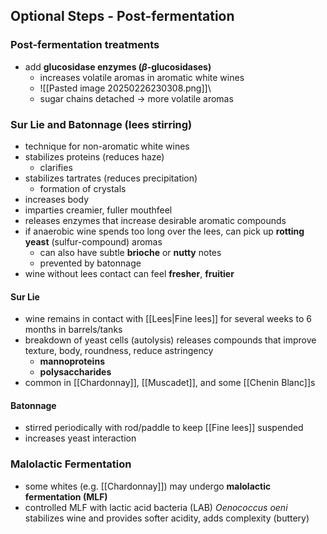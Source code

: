 ## Optional Steps - Post-fermentation
### Post-fermentation treatments
- add **glucosidase enzymes ($\beta$-glucosidases)** 
	- increases volatile aromas in aromatic white wines
	- ![[Pasted image 20250226230308.png]]\
	- sugar chains detached -> more volatile aromas
### Sur Lie and Batonnage (lees stirring)
- technique for non-aromatic white wines
- stabilizes proteins (reduces haze)
	- clarifies
- stabilizes tartrates (reduces precipitation)
	- formation of crystals
- increases body
- imparties creamier, fuller mouthfeel
- releases enzymes that increase desirable aromatic compounds
- if anaerobic wine spends too long over the lees, can pick up **rotting yeast** (sulfur-compound) aromas
	- can also have subtle **brioche** or **nutty** notes
	- prevented by batonnage
- wine without lees contact can feel **fresher**, **fruitier**
#### Sur Lie
- wine remains in contact with [[Lees|Fine lees]] for several weeks to 6 months in barrels/tanks
- breakdown of yeast cells (autolysis) releases compounds that improve texture, body, roundness, reduce astringency
	- **mannoproteins**
	- **polysaccharides**
- common in [[Chardonnay]], [[Muscadet]], and some [[Chenin Blanc]]s
#### Batonnage
- stirred periodically with rod/paddle to keep [[Fine lees]] suspended
- increases yeast interaction
### Malolactic Fermentation
- some whites (e.g. [[Chardonnay]]) may undergo **malolactic fermentation (MLF)**
- controlled MLF with lactic acid bacteria (LAB) *Oenococcus oeni* stabilizes wine and provides softer acidity, adds complexity (buttery)